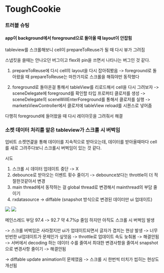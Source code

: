 # ToughCookie






### 트러블 슈팅

#### app이 background에서 foreground으로 돌아올 때 layout이 안잡힘

tableview를 스크롤해보니 cell이 prepareToReuse가 될 때 다시 뷰가 그려짐

스냅킷을 쓸때는 안나오던 버그이고 flex와 pin을 쓰면서 나타나는 버그인 것 같다.

1. prepareToReuse에 다시 cell의 layout을 다시 잡아줘봤음
-> foreground로 돌아왔을 때 prepareToReuse는 마찬가지로 스크롤을 해줘야만 동작했다

2. foreground로 돌아온걸 통해서 tableView를 리로드해서 cell을 다시 그려보자
-> sceneDelegate에 foreground를 확인할 타입 프로퍼티 클로저를 생성
-> sceneDelegate의 sceneWillEnterForeground를 통해서 클로저를 실행
-> marketsViewController에서 클로저에 tableView reload를 시퀀스로 넣어줌

다행히 foreground에 들어왔을 때 다시 레이아웃을 그려줘서 해결


### 소켓 데이터 처리를 맡은 tableview가 스크롤 시 버벅임

업비트 소켓연겵을 통해 데이터를 지속적으로 받아오는데, 데이터를 받아올때마다 cell를 새로 그려주다보니 스크롤시 버벅임이 있는 것 같다.

시도
1. 스크롤 시 데이터 업데이트 중단
    -> X
2. debounce로 받아오는 이벤트 횟수 줄이기
 -> debounce보다는 throttle이 더 적절한것같아서 변경
3. main thread에서 동작하는 걸 global thread로 변경해서 mainthread의 부담 줄이기
4. rxdatasource -> diffable (snapshot 방식으로 변경된 데이터만 ui 업데이트)

<img src = "https://github.com/DONOTINTO/DoT/assets/123792519/b0be60ac-d869-4f86-9140-0f4a8c8eef72">

<img src = "https://github.com/DONOTINTO/DoT/assets/123792519/55dbe1f3-a38f-4bf8-9753-328f70ec1774">

메인스레드 부담 97.4 -> 92.7 약 4.7%p 줄임
하지만 아직도 스크롤 시 버벅임 발생

-> 스크롤 버벅임은 사라졌지만 ui가 업데이트되면서 글자가 겹치는 현상 발생
-> 너무 빈번한 ui업데이트가 문제인가 싶엇음
    -> throttle로 업데이트 속도 늦춰봄 -> 해결안됨
    -> 서버에서 decoding 하는 데이터 수를 줄여서 최대한 변경사항을 줄여서 snapshot으로 변경사항 줄이기 -> 해결안됨

-> diffable update animation이 문제였음
-> 스크롤 시 한번씩 터치가 씹히는 현상도 개선됨